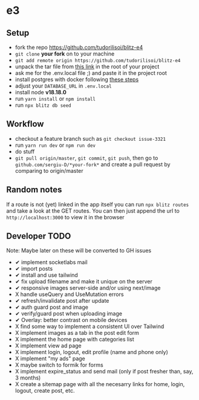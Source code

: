 # e3

## Setup

- fork the repo <https://github.com/tudorilisoi/blitz-e4>
- `git clone` **your fork** on to your machine
- `git add remote origin https://github.com/tudorilisoi/blitz-e4`
- unpack the tar file from [this link](https://drive.google.com/file/d/16J31FEiM-OQ7v1hbygz84C_2X1EM8T7D/view?usp=sharing>) in the root of your project
- ask me for the .env.local file ;) and paste it in the project root
- install postgres with docker following [these steps](https://www.commandprompt.com/education/how-to-install-and-set-up-docker-postgresql-environment)
- adjust your `DATABASE_URL` in `.env.local`
- install node **v18.18.0**
- run `yarn install` or `npm install`
- run `npx blitz db seed`

## Workflow

- checkout a feature branch such as `git checkout issue-3321`
- run `yarn run dev` or `npm run dev`
- do stuff
- `git pull origin/master`, `git commit`, `git push`, then go to `github.com/sergiu-D/*your-fork*` and create a pull request by comparing to origin/master

## Random notes

If a route is not (yet) linked in the app itself you can run
`npx blitz routes` and take a look at the GET routes. You can then just append the url to `http://localhost:3000` to view it in the browser

## Developer TODO

Note: Maybe later on these will be converted to GH issues

- ✔ implement socketlabs mail
- ✔ import posts
- ✔ install and use tailwind
- ✔ fix upload filename and make it unique on the server
- ✔ responsive images server-side and/or using next/image
- X handle useQuery and UseMutation errors
- ✔ refresh/invalidate post after update
- ✔ auth guard post and image
- ✔ verify/guard post when uploading image
- ✔ Overlay: better contrast on mobile devices
- X find some way to implement a consistent UI over Tailwind
- X implement images as a tab in the post edit form
- X implement the home page with categories list
- X implement view ad page
- X implement login, logout, edit profile (name and phone only)
- X implement "my ads" page
- X maybe switch to formik for forms
- X implement expire_status and send mail (only if post fresher than, say, 3 months)
- X create a sitemap page with all the necesarry links for home, login, logout, create post, etc.
